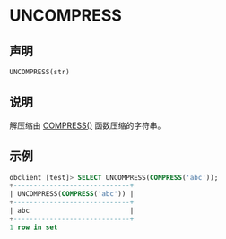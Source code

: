 # UNCOMPRESS

## 声明

```sql
UNCOMPRESS(str)
```

## 说明

解压缩由 [COMPRESS()](5.COMPRESS.md) 函数压缩的字符串。

## 示例

```sql
obclient [test]> SELECT UNCOMPRESS(COMPRESS('abc'));
+-----------------------------+
| UNCOMPRESS(COMPRESS('abc')) |
+-----------------------------+
| abc                         |
+-----------------------------+
1 row in set
```
